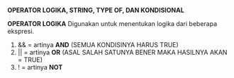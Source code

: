**OPERATOR LOGIKA, STRING, TYPE OF, DAN KONDISIONAL**

**OPERATOR LOGIKA**
Digunakan untuk menentukan logika dari beberapa ekspresi.
1. &&  = artinya **AND** (SEMUA KONDISINYA HARUS TRUE)
2. || = artinya **OR** (ASAL SALAH SATUNYA BENER MAKA HASILNYA AKAN = TRUE)
3. ! = artinya **NOT**